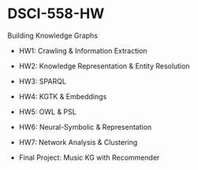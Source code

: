 # DSCI-558-HW  
Building Knowledge Graphs  
- HW1: Crawling & Information Extraction  
- HW2: Knowledge Representation & Entity Resolution  
- HW3: SPARQL  
- HW4: KGTK & Embeddings  
- HW5: OWL & PSL  
- HW6: Neural-Symbolic & Representation  
- HW7: Network Analysis & Clustering  
  
- Final Project: Music KG with Recommender  
